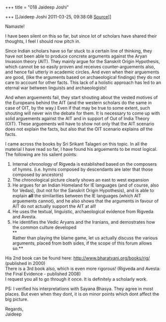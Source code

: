 +++
title = "018 Jaideep Joshi"

+++
[[Jaideep Joshi	2011-03-25, 09:38:08 [Source](https://groups.google.com/g/samskrita/c/EBpErRW_-yU)]]



Namaste!  
  
I have been silent on this so far, but since lot of scholars have shared their thoughts, I feel I should now pitch in.  
  
Since Indian scholars have so far stuck to a certain line of thinking, they have not been able to produce concrete arguments against the Aryan Invasion theory (AIT). They mainly argue for the Sanskrit Origin Hypothesis, which cannot be so easily proven and receives counter-arguements also, and hence fail utterly in academic circles. And even when their arguements are good, (like the arguments based on archaeological findings) they do not care to account for other facts. This lack of a holistic approach has led to an eternal war between linguists and archaeologists!  
  
And when arguements fail, they start shouting about the vested motives of the Europeans behind the AIT (and the western scholars do the same in case of OIT, by the way.) Even if that may be true to some extent, such shouting will never win the debate for them. It is necessary to come up with solid arguements against the AIT and in support of Out of India Theory (OIT). These arguements will have to show not only that the AIT scenario does not explain the facts, but also that the OIT scenario explains *all* the facts.  
  
I came across the books by Sri Srikant Talageri on this topic. In all the material I have read so far, I have found his arguements to be most logical. The following are his salient points:  
1) Internal chronology of Rigveda is established based on the composers of hymns. (i.e. hymns composed by descendants are later that those composed by ancestors)  
2) The chronological picture clearly shows an east to west expansion  
3) He argues for an Indian Homeland for IE languages (and of course, also for Vedas), (but not for the Sanskrit Origin Hypothesis), and is able to explain **all** the similarities between the IE languages (which AIT arguements cannot), and he also shows that the arguments in favour of AIT do not actually support the AIT at all!  
4) He uses the textual, linguistic, archaeological evidence from Rigveda and Avesta.  
5) He identifies the Vedic Aryans and the Iranians, and demostrates how the common culture developed  
**  
Rather than playing the blame game, let us actually discuss the various arguments, placed from both sides, if the scope of this forum allows so.**  
  
His 2nd book can be found here: <http://www.bharatvani.org/books/rig/> (published in 2000)  
There is a 3rd book also, which is even more rigorous! (Rigveda and Avesta: the Final Evidence - published 2008)  
I request you all to go through it once. It is definitely a scholarly work.  
  
PS: I verified his interpretations with Sayana Bhasya. They agree in most places. But even when they dont, it is on minor points which dont affect the big picture.  
  
Regards,  
Jaideep

